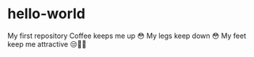 # hello-world
My first repository
Coffee keeps me up 😳
My legs keep down 😳
My feet keep me attractive 😒✌🏼
